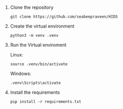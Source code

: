 1. Clone the repository
    ```
    git clone https://github.com/seabeepraveen/HIDS
    ```
2. Create the virtual environment
    ```
    python3 -m venv .venv
    ```
3. Run the Virtual enviroment
    
    Linux:
    ```
    source .venv/bin/activate
    ```
    Windows:
    ```
    .venv\Scripts\activate
    ```
4. Install the requirements
    ```
    pip install -r requirements.txt
    ```


